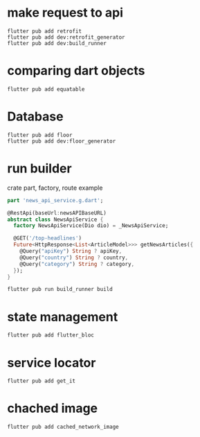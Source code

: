 # make request to api

```
flutter pub add retrofit
flutter pub add dev:retrofit_generator
flutter pub add dev:build_runner
```

# comparing dart objects

```
flutter pub add equatable
```

# Database

```
flutter pub add floor
flutter pub add dev:floor_generator
```

# run builder

crate part, factory, route
example

```dart
part 'news_api_service.g.dart';

@RestApi(baseUrl:newsAPIBaseURL)
abstract class NewsApiService {
  factory NewsApiService(Dio dio) = _NewsApiService;

  @GET('/top-headlines')
  Future<HttpResponse<List<ArticleModel>>> getNewsArticles({
    @Query("apiKey") String ? apiKey,
    @Query("country") String ? country,
    @Query("category") String ? category,
  });
}
```


```
flutter pub run build_runner build
```

# state management

```
flutter pub add flutter_bloc
```

# service locator

```
flutter pub add get_it
```

# chached image

```
flutter pub add cached_network_image
```